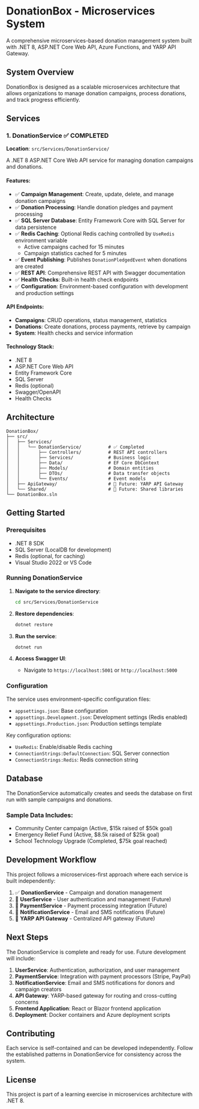 # DonationBox - Microservices System

A comprehensive microservices-based donation management system built with .NET 8, ASP.NET Core Web API, Azure Functions, and YARP API Gateway.

## System Overview

DonationBox is designed as a scalable microservices architecture that allows organizations to manage donation campaigns, process donations, and track progress efficiently.

## Services

### 1. DonationService ✅ **COMPLETED**

**Location**: `src/Services/DonationService/`

A .NET 8 ASP.NET Core Web API service for managing donation campaigns and donations.

#### Features:
- ✅ **Campaign Management**: Create, update, delete, and manage donation campaigns
- ✅ **Donation Processing**: Handle donation pledges and payment processing
- ✅ **SQL Server Database**: Entity Framework Core with SQL Server for data persistence
- ✅ **Redis Caching**: Optional Redis caching controlled by `UseRedis` environment variable
  - Active campaigns cached for 15 minutes
  - Campaign statistics cached for 5 minutes
- ✅ **Event Publishing**: Publishes `DonationPledgedEvent` when donations are created
- ✅ **REST API**: Comprehensive REST API with Swagger documentation
- ✅ **Health Checks**: Built-in health check endpoints
- ✅ **Configuration**: Environment-based configuration with development and production settings

#### API Endpoints:
- **Campaigns**: CRUD operations, status management, statistics
- **Donations**: Create donations, process payments, retrieve by campaign
- **System**: Health checks and service information

#### Technology Stack:
- .NET 8
- ASP.NET Core Web API
- Entity Framework Core
- SQL Server
- Redis (optional)
- Swagger/OpenAPI
- Health Checks

## Architecture

```
DonationBox/
├── src/
│   ├── Services/
│   │   └── DonationService/          # ✅ Completed
│   │       ├── Controllers/          # REST API controllers
│   │       ├── Services/             # Business logic
│   │       ├── Data/                 # EF Core DbContext
│   │       ├── Models/               # Domain entities
│   │       ├── DTOs/                 # Data transfer objects
│   │       └── Events/               # Event models
│   ├── ApiGateway/                   # 🚧 Future: YARP API Gateway
│   └── Shared/                       # 🚧 Future: Shared libraries
└── DonationBox.sln
```

## Getting Started

### Prerequisites

- .NET 8 SDK
- SQL Server (LocalDB for development)
- Redis (optional, for caching)
- Visual Studio 2022 or VS Code

### Running DonationService

1. **Navigate to the service directory**:
   ```bash
   cd src/Services/DonationService
   ```

2. **Restore dependencies**:
   ```bash
   dotnet restore
   ```

3. **Run the service**:
   ```bash
   dotnet run
   ```

4. **Access Swagger UI**:
   - Navigate to `https://localhost:5001` or `http://localhost:5000`

### Configuration

The service uses environment-specific configuration files:

- `appsettings.json`: Base configuration
- `appsettings.Development.json`: Development settings (Redis enabled)
- `appsettings.Production.json`: Production settings template

Key configuration options:
- `UseRedis`: Enable/disable Redis caching
- `ConnectionStrings:DefaultConnection`: SQL Server connection
- `ConnectionStrings:Redis`: Redis connection string

## Database

The DonationService automatically creates and seeds the database on first run with sample campaigns and donations.

### Sample Data Includes:
- Community Center campaign (Active, $15k raised of $50k goal)
- Emergency Relief Fund (Active, $8.5k raised of $25k goal)
- School Technology Upgrade (Completed, $75k goal reached)

## Development Workflow

This project follows a microservices-first approach where each service is built independently:

1. ✅ **DonationService** - Campaign and donation management
2. 🚧 **UserService** - User authentication and management (Future)
3. 🚧 **PaymentService** - Payment processing integration (Future)
4. 🚧 **NotificationService** - Email and SMS notifications (Future)
5. 🚧 **YARP API Gateway** - Centralized API gateway (Future)

## Next Steps

The DonationService is complete and ready for use. Future development will include:

1. **UserService**: Authentication, authorization, and user management
2. **PaymentService**: Integration with payment processors (Stripe, PayPal)
3. **NotificationService**: Email and SMS notifications for donors and campaign creators
4. **API Gateway**: YARP-based gateway for routing and cross-cutting concerns
5. **Frontend Application**: React or Blazor frontend application
6. **Deployment**: Docker containers and Azure deployment scripts

## Contributing

Each service is self-contained and can be developed independently. Follow the established patterns in DonationService for consistency across the system.

## License

This project is part of a learning exercise in microservices architecture with .NET 8.
